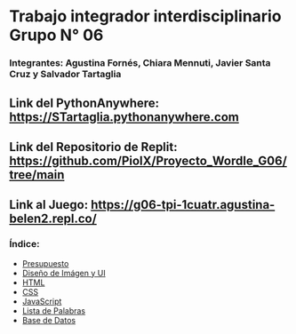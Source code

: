 #  Trabajo integrador interdisciplinario Grupo N° 06
### Integrantes: Agustina Fornés, Chiara Mennuti, Javier Santa Cruz y Salvador Tartaglia

## Link del PythonAnywhere: https://STartaglia.pythonanywhere.com

## Link del Repositorio de Replit: https://github.com/PioIX/Proyecto_Wordle_G06/tree/main

## Link al Juego: https://g06-tpi-1cuatr.agustina-belen2.repl.co/ 

### Índice:

- <a href="Documentos/Presupuesto.md"> Presupuesto </a>
- <a href="Documentos/UI.md"> Diseño de Imágen y UI </a> 
- <a href="templates html web">HTML</a>
- <a href="css">CSS</a>
- <a href="js">JavaScript</a>
- <a href="Documentos/Lista de palabras.md"> Lista de Palabras</a> 
- <a href="BaseDeDatos/Wordle_BD.db"> Base de Datos</a> 

